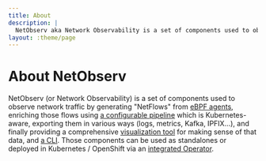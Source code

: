 ```yaml
---
title: About
description: |
  NetObserv aka Network Observability is a set of components used to observe network traffic by generating "NetFlows" from eBPF agents, enrich those flows using a configurable pipeline that is Kubernetes-aware, export them in various ways (logs, metrics, Kafka, IPFIX...), and finally provide a comprehensive visualization tool for making sense of that data, and a CLI. Those components can be used as standalones or deployed in Kubernetes / OpenShift via an integrated Operator.
layout: :theme/page
---
```


# About NetObserv

NetObserv (or Network Observability) is a set of components used to observe network traffic by generating "NetFlows" from [eBPF agents](https://github.com/netobserv/netobserv-ebpf-agent), enriching those flows using [a configurable pipeline](https://github.com/netobserv/flowlogs-pipeline/) which is Kubernetes-aware, exporting them in various ways (logs, metrics, Kafka, IPFIX...), and finally providing a comprehensive [visualization tool](https://github.com/netobserv/network-observability-console-plugin/) for making sense of that data, and [a CLI](https://github.com/netobserv/network-observability-cli). Those components can be used as standalones or deployed in Kubernetes / OpenShift via an [integrated Operator](https://github.com/netobserv/network-observability-operator/).
